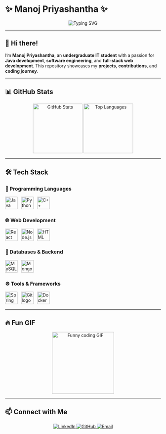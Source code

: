 # ✨ Manoj Priyashantha ✨

<p align="center">
  <img src="https://readme-typing-svg.demolab.com?font=Fira+Code&pause=1000&color=36BCF7&width=500&lines=Software+Engineer+%7C+Java+%7C+MERN+Stack;Tech+Enthusiast+%7C+Problem+Solver;Open+Source+Contributor;Passionate+about+Coding%21+%F0%9F%9A%80" alt="Typing SVG" />
</p>

---

## 👋 Hi there!  
I’m **Manoj Priyashantha**, an **undergraduate IT student** with a passion for **Java development**, **software engineering**, and **full-stack web development**. This repository showcases my **projects**, **contributions**, and **coding journey**.

---

## 📊 GitHub Stats  
<p align="center">
  <img src="https://github-readme-stats.vercel.app/api?username=ManojCreates&show_icons=true&theme=dracula&include_all_commits=true&count_private=true&hide_border=false" height="160" alt="GitHub Stats" />
  <img src="https://github-readme-stats.vercel.app/api/top-langs?username=ManojCreates&layout=compact&langs_count=5&theme=dracula&hide_border=false" height="160" alt="Top Languages" />
</p>

---

## 🛠️ Tech Stack  

### 🚀 Programming Languages  
<p>
  <img src="https://cdn.jsdelivr.net/gh/devicons/devicon/icons/java/java-original.svg" height="40" alt="Java logo" /> &nbsp;
  <img src="https://cdn.jsdelivr.net/gh/devicons/devicon/icons/python/python-original.svg" height="40" alt="Python logo" /> &nbsp;
  <img src="https://cdn.jsdelivr.net/gh/devicons/devicon/icons/cplusplus/cplusplus-original.svg" height="40" alt="C++ logo" />
</p>

### 🌐 Web Development  
<p>
  <img src="https://cdn.jsdelivr.net/gh/devicons/devicon/icons/react/react-original.svg" height="40" alt="React logo" /> &nbsp;
  <img src="https://cdn.jsdelivr.net/gh/devicons/devicon/icons/nodejs/nodejs-original.svg" height="40" alt="Node.js logo" /> &nbsp;
  <img src="https://cdn.jsdelivr.net/gh/devicons/devicon/icons/html5/html5-original.svg" height="40" alt="HTML logo" />
</p>

### 📂 Databases & Backend  
<p>
  <img src="https://cdn.jsdelivr.net/gh/devicons/devicon/icons/mysql/mysql-original.svg" height="40" alt="MySQL logo" /> &nbsp;
  <img src="https://cdn.jsdelivr.net/gh/devicons/devicon/icons/mongodb/mongodb-original.svg" height="40" alt="MongoDB logo" />
</p>

### ⚙️ Tools & Frameworks  
<p>
  <img src="https://cdn.jsdelivr.net/gh/devicons/devicon/icons/spring/spring-original.svg" height="40" alt="Spring logo" /> &nbsp;
  <img src="https://cdn.jsdelivr.net/gh/devicons/devicon/icons/git/git-original.svg" height="40" alt="Git logo" /> &nbsp;
  <img src="https://cdn.jsdelivr.net/gh/devicons/devicon/icons/docker/docker-original.svg" height="40" alt="Docker logo" />
</p>

---

## 🔥 Fun GIF  
<p align="center">
  <img height="200" src="https://i.imgflip.com/65efzo.gif" alt="Funny coding GIF" />
</p>

---

## 📫 Connect with Me  
<p align="center">
  <a href="https://www.linkedin.com/in/manojpriyashantha" target="_blank">
    <img src="https://img.shields.io/badge/LinkedIn-0077B5?style=for-the-badge&logo=linkedin&logoColor=white" alt="LinkedIn" />
  </a>
  <a href="https://github.com/ManojCreates" target="_blank">
    <img src="https://img.shields.io/badge/GitHub-181717?style=for-the-badge&logo=github&logoColor=white" alt="GitHub" />
  </a>
  <a href="mailto:manojdulanjana7678@gmail.com" target="_blank">
    <img src="https://img.shields.io/badge/Email-D14836?style=for-the-badge&logo=gmail&logoColor=white" alt="Email" />
  </a>
</p>

